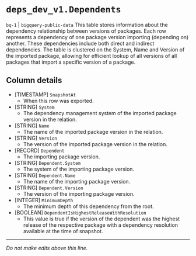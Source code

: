 # `deps_dev_v1.Dependents`
`bq-1` | `bigquery-public-data`
This table stores information about the dependency relationship between versions of packages. Each row represents a dependency of one package version importing (depending on) another. These dependencies include both direct and indirect dependencies. The table is clustered on the System, Name and Version of the imported package, allowing for efficient lookup of all versions of all packages that import a specific version of a package.

## Column details
* [TIMESTAMP] `SnapshotAt`
  - When this row was exported.
* [STRING]    `System`
  - The dependency management system of the imported package version in the relation.
* [STRING]    `Name`
  - The name of the imported package version in the relation.
* [STRING]    `Version`
  - The version of the imported package version in the relation.
* [RECORD]    `Dependent`
  - The importing package version.
* [STRING]    `Dependent.System`
  - The system of the importing package version.
* [STRING]    `Dependent.Name`
  - The name of the importing package version.
* [STRING]    `Dependent.Version`
  - The version of the importing package version.
* [INTEGER]   `MinimumDepth`
  - The minimum depth of this dependency from the root.
* [BOOLEAN]   `DependentIsHighestReleaseWithResolution`
  - This value is true if the version of the dependent was the highest release of the respective package with a dependency resolution available at the time of snapshot.

-------------------------------------------------------------------------------
*Do not make edits above this line.*
